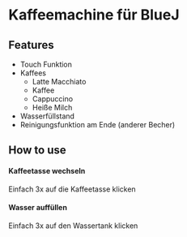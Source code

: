 # Kaffeemachine für BlueJ

## Features
* Touch Funktion
* Kaffees
  * Latte Macchiato
  * Kaffee
  * Cappuccino
  * Heiße Milch
* Wasserfüllstand
* Reinigungsfunktion am Ende (anderer Becher)

## How to use
#### Kaffeetasse wechseln
Einfach 3x auf die Kaffeetasse klicken

#### Wasser auffüllen
Einfach 3x auf den Wassertank klicken
